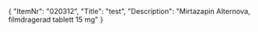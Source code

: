 {
  "ItemNr": "020312",
  "Title": "test",
  "Description": "Mirtazapin Alternova, filmdragerad tablett 15 mg"
}